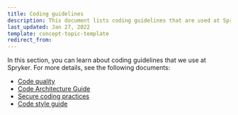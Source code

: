 ```yaml
---
title: Coding guidelines
description: This document lists coding guidelines that are used at Spryker
last_updated: Jan 27, 2022
template: concept-topic-template
redirect_from:
---
```


In this section, you can learn about coding guidelines that we use at Spryker. For more details, see the following documents:

* [Code quality](/docs/scos/dev/guidelines/coding-guidelines/code-quality.html)
* [Code Architecture Guide](/docs/scos/dev/guidelines/coding-guidelines/code-architecture-guide.html)
* [Secure coding practices](/docs/scos/dev/guidelines/coding-guidelines/secure-coding-practices.html)
* [Code style guide](/docs/scos/dev/guidelines/coding-guidelines/code-style-guide.html)
